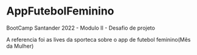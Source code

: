 # AppFutebolFeminino
BootCamp Santander 2022 - Modulo II - Desafio de projeto

A referencia foi as lives da sporteca sobre o app de futebol feminino(Mês da Mulher)
